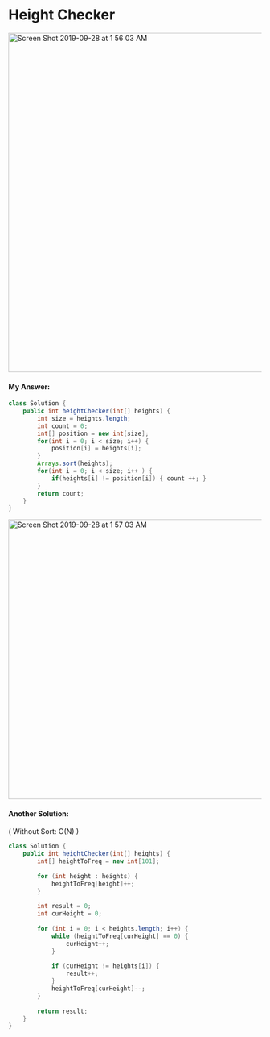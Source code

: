 # Height Checker


<img width="674" alt="Screen Shot 2019-09-28 at 1 56 03 AM" src="https://user-images.githubusercontent.com/46575719/65812288-22b15580-e193-11e9-8a8c-ceb73069a64a.png">

#### My Answer:
```java
class Solution {
    public int heightChecker(int[] heights) {
        int size = heights.length;
        int count = 0;
        int[] position = new int[size];
        for(int i = 0; i < size; i++) {
            position[i] = heights[i];
        }
        Arrays.sort(heights);
        for(int i = 0; i < size; i++ ) {
            if(heights[i] != position[i]) { count ++; }
        }
        return count;
    }
}

```

<img width="556" alt="Screen Shot 2019-09-28 at 1 57 03 AM" src="https://user-images.githubusercontent.com/46575719/65812298-46749b80-e193-11e9-8d59-a142991d2a30.png">


#### Another Solution:
( Without Sort: O(N) )

```java
class Solution {
    public int heightChecker(int[] heights) {
        int[] heightToFreq = new int[101];
        
        for (int height : heights) {
            heightToFreq[height]++;
        }
        
        int result = 0;
        int curHeight = 0;
        
        for (int i = 0; i < heights.length; i++) {
            while (heightToFreq[curHeight] == 0) {
                curHeight++;
            }
            
            if (curHeight != heights[i]) {
                result++;
            }
            heightToFreq[curHeight]--;
        }
        
        return result;
    }
}

```
